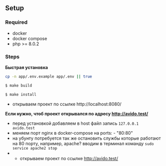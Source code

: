 
## Setup

### Required

* docker
* docker compose
* php >= 8.0.2

### Steps

**Быстрая установка**


```sh
cp -n app/.env.example app/.env || true

$ make build

$ make install
```

* открываем проект по ссылке http://localhost:8080/

**Если нужно, чтоб проект открывался по адресу http://avido.test/**

* перед установкой добавляем в host файл запись `127.0.0.1 avido.test`
* меняем порт nginx в docker-compose на ports: - "80:80"
* на убунту потребуется так же остановить службы которые работают на 80 порту, например,  apache? вводим в терминал команду `sudo service apache2 stop`
* * открываем проект по ссылке http://avido.test/
